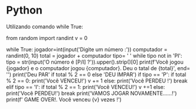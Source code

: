 # Python
Utilizando comando while True:

from random import randint
v = 0

while True:
    jogador=int(input('Digite um número :'))
    computador = randint(0, 10)
    total = jogador + computador
    tipo= ' '
    while tipo not in 'PI':
        tipo = str(input('O número é [P/I] ?')).upper().strip()[0]
    print(f'Você jogou {jogador} e o computador jogou {computador}. Deu o tatal de {total}', end= '')
    print('Deu PAR' if total % 2 == 0 else 'DEU IMPAR')
    if tipo == 'P':
        if total % 2 == 0:
            print('Você VENCEU!')
            v += 1
        else:
            print('Você PERDEU !')
            break
    elif tipo == 'I':
        if total % 2 == 1:
            print('Você VENCEU!')
            v +=1
        else:
            print('Você PERDEU!')
            break
    print('VAMOS JOGAR NOVAMENTE......!')
print(f' GAME OVER!. Você venceu {v} vezes !')